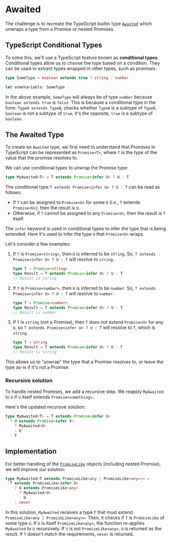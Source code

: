 # Awaited

The challenge is to recreate the TypeScript builtin type [`Awaited`](https://www.typescriptlang.org/docs/handbook/utility-types.html#awaitedtype)
which unwraps a type from a Promise or nested Promises.

## TypeScript Conditional Types

To solve this, we'll use a TypeScript feature known as **conditional types**. Conditional types allow us to choose the type based on a condition. They can be used to extract types wrapped in other types, such as promises.

```ts
type SomeType = boolean extends true ? string : number

let someVariable: SomeType
```

In the above example, `SomeType` will always be of type `number` because `boolean extends true` is `false`. This is because a conditional type in the form: `TypeA extends TypeB`, checks whether `TypeA` is a subtype of `TypeB`. `boolean` is not a subtype of `true`, it's the opposite, `true` is a subtype of `boolean`.

## The Awaited Type

To create an `Awaited` type, we first need to understand that Promises in TypeScript can be represented as `Promise<T>`, where `T` is the type of the value that the promise resolves to.

We can use conditional types to unwrap the Promise type:

```ts
type MyAwaited<T> = T extends Promise<infer U> ? U : T
```

The conditional type `T extends Promise<infer U> ? U : T` can be read as follows:

- If `T` can be assigned to `Promise<U>` for some `U` (i.e., `T` extends `Promise<U>`), then the result is `U`.
- Otherwise, if `T` cannot be assigned to any `Promise<U>`, then the result is `T` itself.

The `infer` keyword is used in conditional types to infer the type that is being extended. Here it's used to infer the type `U` that `Promise<U>` wraps.

Let's consider a few examples:

1. If `T` is `Promise<string>`, then `U` is inferred to be `string`. So, `T extends Promise<infer U> ? U : T` will resolve to `string`.

   ```ts
   type T = Promise<string>
   type Result = T extends Promise<infer U> ? U : T
   // Result is string
   ```

2. If `T` is `Promise<number>`, then `U` is inferred to be `number`. So, `T extends Promise<infer U> ? U : T` will resolve to `number`.

   ```ts
   type T = Promise<number>
   type Result = T extends Promise<infer U> ? U : T
   // Result is number
   ```

3. If `T` is `string` (not a Promise), then `T` does not extend `Promise<U>` for any `U`, so `T extends Promise<infer U> ? U : T` will resolve to `T`, which is `string`.

   ```ts
   type T = string
   type Result = T extends Promise<infer U> ? U : T
   // Result is string
   ```

This allows us to "unwrap" the type that a Promise resolves to, or leave the type as-is if it's not a Promise.

### Recursive solution

To handle nested Promises, we add a recursive step. We reapply `MyAwaited` to `U` if `U` itself extends `Promise<something>`.

Here's the updated recursive solution:

```ts
type MyAwaited<T> = T extends Promise<infer U>
  ? U extends Promise<infer V>
    ? MyAwaited<V>
    : U
  : T
```

## Implementation

For better handling of the [`PromiseLike`](https://microsoft.github.io/PowerBI-JavaScript/interfaces/_node_modules_typedoc_node_modules_typescript_lib_lib_es5_d_.promiselike.html) objects (including nested Promise), we will improve our solution:

```ts
type MyAwaited<T extends PromiseLike<any | PromiseLike<any>>> =
  T extends PromiseLike<infer U>
    ? U extends PromiseLike<any>
      ? MyAwaited<U>
      : U
    : never
```

In this solution, `MyAwaited` receives a type `T` that must extend `PromiseLike<any | PromiseLike<any>>`. Then, it checks if `T` is `PromiseLike` of some type `U`. If `U` is itself `PromiseLike<any>`, the function re-applies `MyAwaited` to `U` recursively. If `U` is not `PromiseLike<any>`, `U` is returned as the result. If `T` doesn't match the requirements, `never` is returned.

